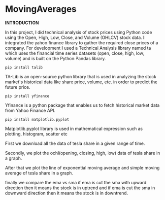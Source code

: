 # MovingAverages
**INTRODUCTION**

In this project, I did technical analysis of stock prices using Python code using the Open, High, Low, Close, and Volume (OHLCV) stock data. I integrated the yahoo finance library to gather the required close prices of a company. For development I used a Technical Analysis library named ta which uses the financial time series datasets (open, close, high, low, volume) and is built on the Python Pandas library.

```pip install talib```

TA-Lib is an open-source python library that is used in analyzing the stock market's historical data like share price, volume, etc. in order to predict the future price.

```pip install yfinance```

Yfinance is a python package that enables us to fetch historical market data from Yahoo Finance API.

```pip install matplotlib.pyplot```

Matplotlib.pyplot library is used in mathematical expression such as plotting, histogram, scatter etc

First we download all the data of tesla share in a given range of time.

Secondly, we plot the ochl(opening, closing, high, low)  data of tesla share in a graph.

After that we plot the line of exponential moving average and simple moving average of tesla share in a graph.

finally we compare the ema vs sma if ema is cut the sma with upward direction then it means the stock is in uptrend and if ema is cut the sma in downward direction then it means the stock is in downtrend.
